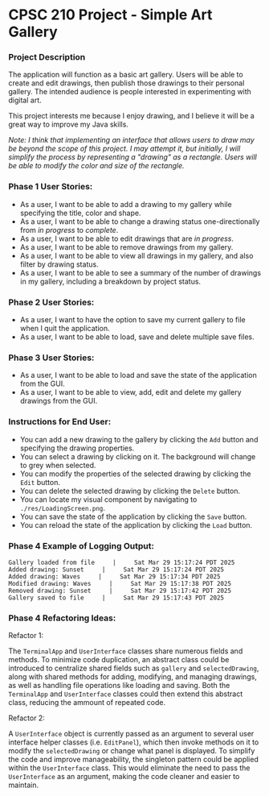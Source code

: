 # CPSC 210 Project - Simple Art Gallery

### Project Description

The application will function as a basic art gallery. Users will be able to create and edit drawings, then publish those drawings to their personal gallery. The intended audience is people interested in experimenting with digital art.

This project interests me because I enjoy drawing, and I believe it will be a great way to improve my Java skills.

*Note: I think that implementing an interface that allows users to draw may be beyond the scope of this project. I may attempt it, but initially, I will simplify the process by representing a "drawing" as a rectangle. Users will be able to modify the color and size of the rectangle.*

### Phase 1 User Stories:
- As a user, I want to be able to add a drawing to my gallery while specifying the title, color and shape.
- As a user, I want to be able to change a drawing status one-directionally from *in progress* to *complete*.
- As a user, I want to be able to edit drawings that are *in progress*.
- As a user, I want to be able to remove drawings from my gallery.
- As a user, I want to be able to view all drawings in my gallery, and also filter by drawing status.
- As a user, I want to be able to see a summary of the number of drawings in my gallery, including a breakdown by project status.

### Phase 2 User Stories:
- As a user, I want to have the option to save my current gallery to file when I quit the application.
- As a user, I want to be able to load, save and delete multiple save files.

### Phase 3 User Stories:
- As a user, I want to be able to load and save the state of the application from the GUI.
- As a user, I want to be able to view, add, edit and delete my gallery drawings from the GUI.

### Instructions for End User:
- You can add a new drawing to the gallery by clicking the `Add` button and specifying the drawing properties.
- You can select a drawing by clicking on it. The background will change to grey when selected.
- You can modify the properties of the selected drawing by clicking the `Edit` button.
- You can delete the selected drawing by clicking the `Delete` button.
- You can locate my visual component by navigating to `./res/LoadingScreen.png`.
- You can save the state of the application by clicking the `Save` button.
- You can reload the state of the application by clicking the `Load` button.

### Phase 4 Example of Logging Output:

```
Gallery loaded from file     |     Sat Mar 29 15:17:24 PDT 2025
Added drawing: Sunset     |     Sat Mar 29 15:17:24 PDT 2025
Added drawing: Waves     |     Sat Mar 29 15:17:34 PDT 2025
Modified drawing: Waves     |     Sat Mar 29 15:17:38 PDT 2025
Removed drawing: Sunset     |     Sat Mar 29 15:17:42 PDT 2025
Gallery saved to file     |     Sat Mar 29 15:17:43 PDT 2025
```

### Phase 4 Refactoring Ideas:

Refactor 1:

The `TerminalApp` and `UserInterface` classes share numerous fields and methods. To minimize code duplication, an abstract class could be introduced to centralize shared fields such as `gallery` and `selectedDrawing`, along with shared methods for adding, modifying, and managing drawings, as well as handling file operations like loading and saving. Both the `TerminalApp` and `UserInterface` classes could then extend this abstract class, reducing the ammount of repeated code.

Refactor 2:

A `UserInterface` object is currently passed as an argument to several user interface helper classes (i.e. `EditPanel`), which then invoke methods on it to modify the `selectedDrawing` or change what panel is displayed. To simplify the code and improve manageability, the singleton pattern could be applied within the `UserInterface` class. This would eliminate the need to pass the `UserInterface` as an argument, making the code cleaner and easier to maintain.
